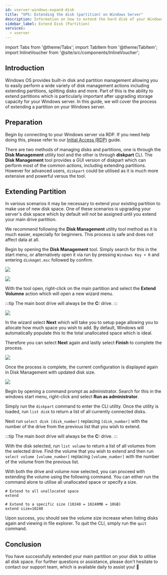 ```yaml
---
id: vserver-windows-expand-disk
title: "VPS: Extending the disk (partition) on Windows Server"
description: Information on how to extend the hard disk of your Windows VPS from ZAP-Hosting - ZAP-Hosting.com documentation
sidebar_label: Extend Disk (Partition)
services:
  - vserver
---
```


import Tabs from '@theme/Tabs';
import TabItem from '@theme/TabItem';
import InlineVoucher from '@site/src/components/InlineVoucher';

## Introduction

Windows OS provides built-in disk and partition management allowing you to easily perform a wide variety of disk management actions including extending partitions, splitting disks and more. Part of this is the ability to extend partitions which is particularly important after upgrading storage capacity for your Windows server. In this guide, we will cover the process of extending a partition on your Windows server.

<InlineVoucher />

## Preparation

Begin by connecting to your Windows server via RDP. If you need help doing this, please refer to our [Initial Access (RDP)](vserver-windows-userdp.md) guide.

There are two methods of managing disks and partitions, one is through the **Disk Management** utility tool and the other is through **diskpart** CLI. The **Disk Management** tool provides a GUI version of diskpart which can perform most of the common actions, including extending partitions. However for advanced users, `diskpart` could be utilised as it is much more extensive and powerful versus the tool.

## Extending Partition

In various scenarios it may be necessary to extend your existing partition to make use of new disk space. One of these scenarios is upgrading your server's disk space which by default will not be assigned until you extend your main drive partition.

We recommend following the **Disk Management** utility tool method as it is much easier, especially for beginners. This process is safe and does not affect data at all.

<Tabs>
<TabItem value="disk-management" label="Via Disk Management (GUI)" default>

Begin by opening the **Disk Management** tool. Simply search for this in the start menu, or alternatively open it via run by pressing `Windows Key + R` and entering `diskmgmt.msc` followed by confirm.

![](https://screensaver01.zap-hosting.com/index.php/s/xfMexYdrJMr3L6Y/preview)

![](https://screensaver01.zap-hosting.com/index.php/s/gKjkst3H89knLFa/preview)

With the tool open, right-click on the main partition and select the **Extend Volumne** action which will open a new wizard menu.

:::tip
The main boot drive will always be the **C:** drive.
:::

![](https://screensaver01.zap-hosting.com/index.php/s/nWMStW6T74SrrRe/preview)

In the wizard select **Next** which will take you to setup page allowing you to allocate how much space you wish to add. By default, Windows will automatically populate this to the total unallocated space which is ideal.

Therefore you can select **Next** again and lastly select **Finish** to complete the process.

![](https://screensaver01.zap-hosting.com/index.php/s/MwRFS8eCHoqBSNt/download)

Once the process is complete, the current configuration is displayed again in Disk Management with updated disk size.

![](https://screensaver01.zap-hosting.com/index.php/s/M46ca4FkeG42AZz/preview)

</TabItem>

<TabItem value="diskpart" label="Via Diskpart (CLI)">

Begin by opening a command prompt as administrator. Search for this in the windows start menu, right-click and select **Run as administrator**.

Simply run the `diskpart` command to enter the CLI utility. Once the utility is loaded, run `list disk` to return a list of all currently connected disks.

Next run `select disk [disk_number]` replacing `[disk_number]` with the number of the drive from the previous list that you wish to extend.

:::tip
The main boot drive will always be the **C:** drive.
:::

With the disk selected, run `list volume` to return a list of all volumes from the selected drive. Find the volume that you wish to extend and then run `select volume [volume_number]` replacing `[volume_number]` with the number of the volume from the previous list.

With both the drive and volume now selected, you can proceed with extending the volume using the following command. You can either run the command alone to utilise all unallocated space or specify a size.
```
# Extend to all unallocated space
extend

# Extend to a specific size (10240 = 10240MB = 10GB)
extend size=10240
```

Upon success, you should see the volume size increase when listing disks again and viewing in file explorer. To quit the CLI, simply run the `quit` command.

</TabItem>
</Tabs>

## Conclusion

You have successfully extended your main partition on your disk to utilise all disk space. For further questions or assistance, please don't hesitate to contact our support team, which is available daily to assist you! 🙂
